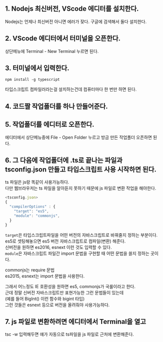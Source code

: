 ## 1. Nodejs 최신버전, VScode 에디터를 설치한다. 
Nodejs는 언제나 최신버전 아니면 에러가 잦다. 구글에 검색해서 둘다 설치한다.

## 2. VScode 에디터에서 터미널을 오픈한다. 
상단메뉴에 Terminal - New Terminal 누르면 된다.

## 3. 터미널에서 입력한다.
```
npm install -g typescript
```
타입스크립트 컴파일러라는걸 설치하는건데 컴퓨터마다 한 번만 하면 된다.

## 4. 코드짤 작업폴더를 하나 만들어준다.

## 5. 작업폴더를 에디터로 오픈한다.
에디터에서 상단메뉴중에 File - Open Folder 누르고 방금 만든 작업폴더 오픈하면 된다.

## 6. 그 다음에 작업폴더에 .ts로 끝나는 파일과 tsconfig.json 만들고 타입스크립트 사용 시작하면 된다.
ts 파일은 js랑 똑같이 사용가능하다.   
다만 웹브라우저는 ts 파일을 알아듣지 못하기 때문에 js 파일로 변환 작업을 해야한다.   
```javascript
<tsconfig.json>
{   
  "compilerOptions" : {     
    "target": "es5",     
    "module": "commonjs",  
  } 
}
```
`target`은 타입스크립트파일을 어떤 버전의 자바스크립트로 바꿔줄지 정하는 부분이다.   
es5로 셋팅해놓으면 es5 버전 자바스크립트로 컴파일(변환) 해준다.   
신버전을 원하면 es2016, esnext 이런 것도 입력할 수 있다.   
`module`은 자바스크립트 파일간 import 문법을 구현할 때 어떤 문법을 쓸지 정하는 곳이다.   

commonjs는 require 문법   
es2015, esnext는 import 문법을 사용한다.   

그래서 어느정도 IE 호환성을 원하면 es5, commonjs가 국룰이라고 한다.   
근데 정말 신버전 자바스크립트만 표현가능한 그런 문법들이 있는데   
(예를 들어 BigInt() 이런 함수와 bigint 타입)   
그런 것들은 esnext 등으로 버전을 올려줘야 사용가능하다.   

## 7. js 파일로 변환하려면 에디터에서 Terminal을 열고
tsc -w 입력해두면 얘가 자동으로 ts파일을 js 파일로 근처에 변환해준다.
